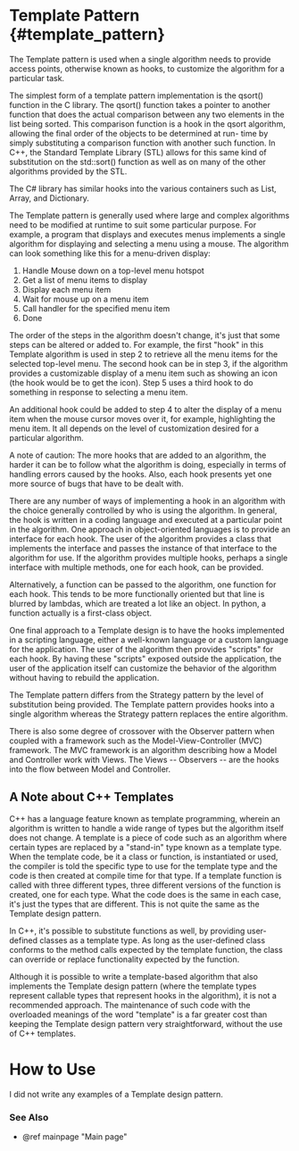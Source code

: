 # Template Pattern {#template_pattern}

The Template pattern is used when a single algorithm needs to provide
access points, otherwise known as hooks, to customize the algorithm for
a particular task.

The simplest form of a template pattern implementation is the qsort()
function in the C library.  The qsort() function takes a pointer to another
function that does the actual comparison between any two elements in the
list being sorted.  This comparison function is a hook in the qsort
algorithm, allowing the final order of the objects to be determined at run-
time by simply substituting a comparison function with another such
function.  In C++, the Standard Template Library (STL) allows for this same
kind of substitution on the std::sort() function as well as on many of the
other algorithms provided by the STL.

The C# library has similar hooks into the various containers such as List,
Array, and Dictionary.

The Template pattern is generally used where large and complex algorithms
need to be modified at runtime to suit some particular purpose.  For
example, a program that displays and executes menus implements a single
algorithm for displaying and selecting a menu using a mouse.  The algorithm
can look something like this for a menu-driven display:
 1. Handle Mouse down on a top-level menu hotspot
 2. Get a list of menu items to display
 3. Display each menu item
 4. Wait for mouse up on a menu item
 5. Call handler for the specified menu item
 6. Done

The order of the steps in the algorithm doesn't change, it's just that some
steps can be altered or added to.  For example, the first "hook" in this
Template algorithm is used in step 2 to retrieve all the menu items for the
selected top-level menu.  The second hook can be in step 3, if the
algorithm provides a customizable display of a menu item such as showing an
icon (the hook would be to get the icon).  Step 5 uses a third hook to do
something in response to selecting a menu item.

An additional hook could be added to step 4 to alter the display of a menu
item when the mouse cursor moves over it, for example, highlighting the
menu item.  It all depends on the level of customization desired for a
particular algorithm.

A note of caution: The more hooks that are added to an algorithm, the
harder it can be to follow what the algorithm is doing, especially in terms
of handling errors caused by the hooks.  Also, each hook presents yet one
more source of bugs that have to be dealt with.

There are any number of ways of implementing a hook in an algorithm with
the choice generally controlled by who is using the algorithm.  In general,
the hook is written in a coding language and executed at a particular point
in the algorithm.  One approach in object-oriented languages is to provide
an interface for each hook.  The user of the algorithm provides a class
that implements the interface and passes the instance of that interface to
the algorithm for use.  If the algorithm provides multiple hooks, perhaps a
single interface with multiple methods, one for each hook, can be provided.

Alternatively, a function can be passed to the algorithm, one function for
each hook.  This tends to be more functionally oriented but that line is
blurred by lambdas, which are treated a lot like an object.  In python,
a function actually is a first-class object.

One final approach to a Template design is to have the hooks implemented in
a scripting language, either a well-known language or a custom language for
the application.  The user of the algorithm then provides "scripts" for
each hook.  By having these "scripts" exposed outside the application, the
user of the application itself can customize the behavior of the algorithm
without having to rebuild the application.

The Template pattern differs from the Strategy pattern by the level of
substitution being provided.  The Template pattern provides hooks into a
single algorithm whereas the Strategy pattern replaces the entire
algorithm.

There is also some degree of crossover with the Observer pattern when
coupled with a framework such as the Model-View-Controller (MVC) framework.
The MVC framework is an algorithm describing how a Model and Controller
work with Views.  The Views -- Observers -- are the hooks into the flow
between Model and Controller.

## A Note about C++ Templates

C++ has a language feature known as template programming, wherein an algorithm
is written to handle a wide range of types but the algorithm itself does not
change.  A template is a piece of code such as an algorithm where certain types
are replaced by a "stand-in" type known as a template type.  When the template
code, be it a class or function, is instantiated or used, the compiler is told
the specific type to use for the template type and the code is then created at
compile time for that type.  If a template function is called with three
different types, three different versions of the function is created, one for
each type.  What the code does is the same in each case, it's just the types
that are different.  This is not quite the same as the Template design pattern.

In C++, it's possible to substitute functions as well, by providing
user-defined classes as a template type.  As long as the user-defined class
conforms to the method calls expected by the template function, the class
can override or replace functionality expected by the function.

Although it is possible to write a template-based algorithm that also
implements the Template design pattern (where the template types represent
callable types that represent hooks in the algorithm), it is not a recommended
approach.  The maintenance of such code with the overloaded meanings of the
word "template" is a far greater cost than keeping the Template design pattern
very straightforward, without the use of C++ templates.


# How to Use

I did not write any examples of a Template design pattern.

### See Also
- @ref mainpage "Main page"
